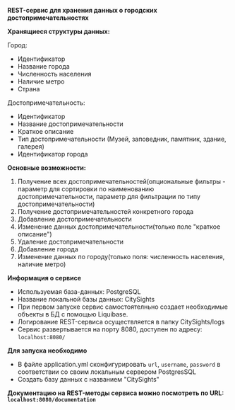 **REST-сервис для хранения данных о городских достопримечательностях**

**Хранящиеся структуры данных:**

Город:
* Идентификатор
* Название города
* Численность населения
* Наличие метро
* Страна

Достопримечательность:
* Идентификатор
* Название достопримечательности
* Краткое описание
* Тип достопримечательности (Музей, заповедник, памятник, здание, галерея)
* Идентификатор города


**Основные возможности:**
1. Получение всех достопримечательностей(опциональные фильтры - параметр для сортировки по наименованию достопримечательности, параметр для фильтрации по типу достопримечательности)
2. Получение достопримечательностей конкретного города
3. Добавление достопримечательности
4. Изменение данных достопримечательности(только поле "краткое описание")
5. Удаление достопримечательности
6. Добавление города
7. Изменение данных по городу(только поля: численность населения, наличие метро)


**Информация о сервисе**

* Используемая база-данных: PostgreSQL
* Название локальной базы данных: CitySights
* При первом запуске сервис самостоятелньно создает необходимые объекты в БД с помощью Liquibase.
* Логирование REST-сервиса осуществляется в папку CitySights/logs
* Сервис развертывается на порту 8080, доступен по адресу: `localhost:8080/`

**Для запуска необходимо**

* В файле application.yml сконфигурировать `url`, `username`, `password` в соответствии со своим локальным сервером PostgresSQL
* Создать базу данных с названием "CitySights"

**Документацию на REST-методы сервиса можно посмотреть по URL: `localhost:8080/documentation`**
